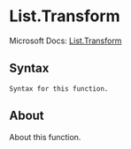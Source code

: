 ---
---

# List.Transform

Microsoft Docs: [List.Transform](https://docs.microsoft.com/en-us/powerquery-m/list-transform)

## Syntax

```powerquery-m
Syntax for this function.
```

## About

About this function.

